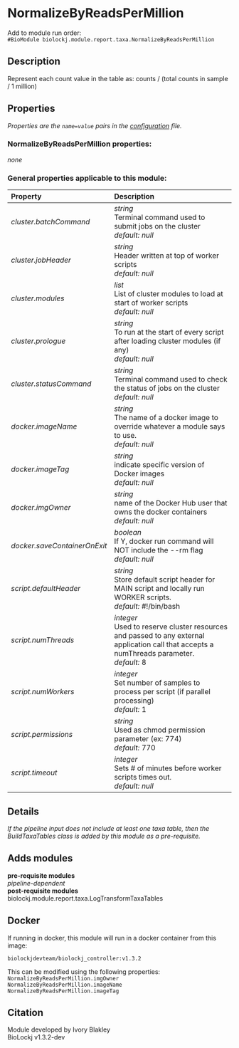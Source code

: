 # NormalizeByReadsPerMillion
Add to module run order:                    
`#BioModule biolockj.module.report.taxa.NormalizeByReadsPerMillion`

## Description 
Represent each count value in the table as: counts / (total counts in sample / 1 million)

## Properties 
*Properties are the `name=value` pairs in the [configuration](../../../Configuration#properties) file.*                   

### NormalizeByReadsPerMillion properties: 
*none*

### General properties applicable to this module: 
| Property| Description |
| :--- | :--- |
| *cluster.batchCommand* | _string_ <br>Terminal command used to submit jobs on the cluster<br>*default:*  *null* |
| *cluster.jobHeader* | _string_ <br>Header written at top of worker scripts<br>*default:*  *null* |
| *cluster.modules* | _list_ <br>List of cluster modules to load at start of worker scripts<br>*default:*  *null* |
| *cluster.prologue* | _string_ <br>To run at the start of every script after loading cluster modules (if any)<br>*default:*  *null* |
| *cluster.statusCommand* | _string_ <br>Terminal command used to check the status of jobs on the cluster<br>*default:*  *null* |
| *docker.imageName* | _string_ <br>The name of a docker image to override whatever a module says to use.<br>*default:*  *null* |
| *docker.imageTag* | _string_ <br>indicate specific version of Docker images<br>*default:*  *null* |
| *docker.imgOwner* | _string_ <br>name of the Docker Hub user that owns the docker containers<br>*default:*  *null* |
| *docker.saveContainerOnExit* | _boolean_ <br>If Y, docker run command will NOT include the --rm flag<br>*default:*  *null* |
| *script.defaultHeader* | _string_ <br>Store default script header for MAIN script and locally run WORKER scripts.<br>*default:*  #!/bin/bash |
| *script.numThreads* | _integer_ <br>Used to reserve cluster resources and passed to any external application call that accepts a numThreads parameter.<br>*default:*  8 |
| *script.numWorkers* | _integer_ <br>Set number of samples to process per script (if parallel processing)<br>*default:*  1 |
| *script.permissions* | _string_ <br>Used as chmod permission parameter (ex: 774)<br>*default:*  770 |
| *script.timeout* | _integer_ <br>Sets # of minutes before worker scripts times out.<br>*default:*  *null* |

## Details 
*If the pipeline input does not include at least one taxa table, then the BuildTaxaTables class is added by this module as a pre-requisite.*


## Adds modules 
**pre-requisite modules**                    
*pipeline-dependent*                   
**post-requisite modules**                    
biolockj.module.report.taxa.LogTransformTaxaTables                   

## Docker 
If running in docker, this module will run in a docker container from this image:<br>
```
biolockjdevteam/biolockj_controller:v1.3.2
```
This can be modified using the following properties:<br>
`NormalizeByReadsPerMillion.imgOwner`<br>
`NormalizeByReadsPerMillion.imageName`<br>
`NormalizeByReadsPerMillion.imageTag`<br>

## Citation 
Module developed by Ivory Blakley                   
BioLockj v1.3.2-dev

